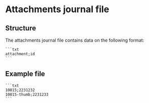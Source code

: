 # Attachments journal file

## Structure

The attachments journal file contains data on the following format:

    ```txt
    attachment;id
    ```

## Example file

    ```txt
    10015;2231232
    10015-thumb;2231233
    ```
